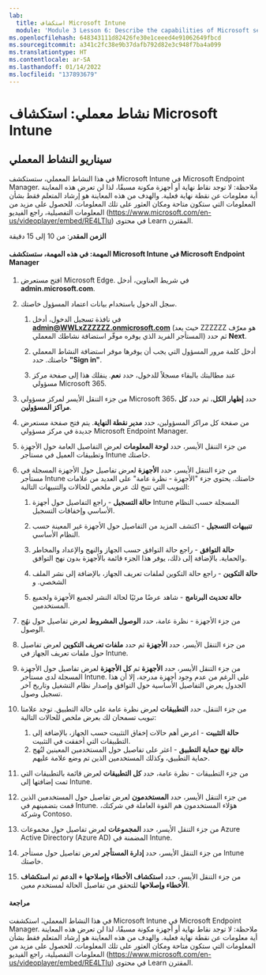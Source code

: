 ```yaml
---
lab:
  title: استكشاف Microsoft Intune
  module: 'Module 3 Lesson 6: Describe the capabilities of Microsoft security solutions: Describe endpoint security with Microsoft Intune'
ms.openlocfilehash: 648343111d82426fe30e1ceeed4e91062649fbcd
ms.sourcegitcommit: a341c2fc38e9b37dafb792d82e3c948f7ba4a099
ms.translationtype: HT
ms.contentlocale: ar-SA
ms.lasthandoff: 01/14/2022
ms.locfileid: "137893679"
---
```

# <a name="lab-explore-microsoft-intune"></a>نشاط معملي: استكشاف Microsoft Intune

## <a name="lab-scenario"></a>سيناريو النشاط المعملي

في هذا النشاط المعملي، ستستكشف Microsoft Intune في Microsoft Endpoint Manager. ملاحظة: لا توجد نقاط نهاية أو أجهزة مكونة مسبقًا، لذا لن تعرض هذه المعاينة أية معلومات عن نقطة نهاية فعلية. والهدف من هذه المعاينة هو إرشاد المتعلم فقط بشأن المعلومات التي ستكون متاحة ومكان العثور على تلك المعلومات.  للحصول على مزيد من المعلومات التفصيلية، راجع الفيديو (<https://www.microsoft.com/en-us/videoplayer/embed/RE4LTIu>) في محتوى Learn المقترن.

**الزمن المقدر**: من 10 إلى 15 دقيقة

#### <a name="task-in-this-task-you-will-explore-microsoft-intune-in-microsoft-endpoint-manager"></a>المهمة: في هذه المهمة، ستستكشف Microsoft Intune في Microsoft Endpoint Manager

1. افتح مستعرض Microsoft Edge. في شريط العناوين، أدخل **admin.microsoft.com**.

1. سجل الدخول باستخدام بيانات اعتماد المسؤول خاصتك.
    1. في نافذة تسجيل الدخول، أدخل **admin@WWLxZZZZZZ.onmicrosoft.com** (حيث يعد ZZZZZZ هو معرّف المستأجر الفريد الذي يوفره موفّر استضافة نشاطك المعملي) ثم حدد **Next**.
    
    1. أدخل كلمة مرور المسؤول التي يجب أن يوفرها موفر استضافة النشاط المعملي خاصتك. حدد **"Sign in"**.
    1. عند مطالبتك بالبقاء مسجلاً للدخول، حدد **نعم**. ينقلك هذا إلى صفحة مركز مسؤولي Microsoft 365.

1. من جزء التنقل الأيسر لمركز مسؤولي Microsoft 365، حدد **إظهار الكل**، ثم حدد **كل مراكز المسؤولين**.

1. من صفحة كل مراكز المسؤولين، حدد **مدير نقطة النهاية**.  يتم فتح صفحة مستعرض جديدة في مركز مسؤولي Microsoft Endpoint Manager.

1. من جزء التنقل الأيسر، حدد **لوحة المعلومات** لعرض التفاصيل العامة حول الأجهزة وتطبيقات العميل في مستأجر Intune خاصتك.

1. من جزء التنقل الأيسر، حدد **الأجهزة** لعرض تفاصيل حول الأجهزة المسجلة في مستأجر Intune خاصتك. يحتوي جزء "الأجهزة - نظرة عامة" على العديد من علامات التبويب التي تتيح لك عرض ملخص للحالات والتنبيهات التالية:
    1. **حالة التسجيل** - راجع التفاصيل حول أجهزة Intune المسجلة حسب النظام الأساسي وإخفاقات التسجيل.
    
    1. **تنبيهات التسجيل** - اكتشف المزيد من التفاصيل حول الأجهزة غير المعينة حسب النظام الأساسي.
    1. **حالة التوافق** - راجع حالة التوافق حسب الجهاز والنهج والإعداد والمخاطر والحماية. بالإضافة إلى ذلك، يوفر هذا الجزء قائمة بالأجهزة بدون نهج التوافق.
    1. **حالة التكوين** - راجع حالة التكوين لملفات تعريف الجهاز، بالإضافة إلى نشر الملف الشخصي. و
    1. **حالة تحديث البرنامج** - شاهد عرضًا مرئيًا لحالة النشر لجميع الأجهزة ولجميع المستخدمين.

1. من جزء الأجهزة - نظرة عامة، حدد **الوصول المشروط** لعرض تفاصيل حول نهُج الوصول.

1. من جزء التنقل الأيسر، حدد **الأجهزة** ثم حدد **ملفات تعريف التكوين** لعرض تفاصيل حول ملفات تعريف الجهاز في Intune.

1. من جزء التنقل الأيسر، حدد **الأجهزة** ثم **كل الأجهزة** لعرض تفاصيل حول الأجهزة المسجلة لدى مستأجر Intune.  على الرغم من عدم وجود أجهزة مدرجة، إلا أن هذا الجدول يعرض التفاصيل الأساسية حول التوافق وإصدار نظام التشغيل وتاريخ آخر تسجيل وصول.

1. من جزء التنقل، حدد **التطبيقات** لعرض نظرة عامة على حالة التطبيق. توجد علامتا تبويب تسمحان لك بعرض ملخص للحالات التالية:
    1. **حالة التثبيت** - اعرض أهم حالات إخفاق التثبيت حسب الجهاز، بالإضافة إلى التطبيقات التي أخفقت في التثبيت.
    1. **حالة نهج حماية التطبيق** - اعثر على تفاصيل حول المستخدمين المعينين لنُهج حماية التطبيق، وكذلك المستخدمين الذين تم وضع علامة عليهم.

1. من جزء التطبيقات - نظرة عامة، حدد **كل التطبيقات** لعرض قائمة بالتطبيقات التي تمت إضافتها إلى Intune.

1. من جزء التنقل الأيسر، حدد **المستخدمون** لعرض تفاصيل حول المستخدمين الذين قمت بتضمينهم في Intune. هؤلاء المستخدمون هم القوة العاملة في شركتك، وشركة Contoso.

1. من جزء التنقل الأيسر، حدد **المجموعات** لعرض تفاصيل حول مجموعات Azure Active Directory (Azure AD) المضمنة في Intune.

1. من جزء التنقل الأيسر، حدد **إدارة المستأجر** لعرض تفاصيل حول مستأجر Intune خاصتك.

1. من جزء التنقل الأيسر، حدد **استكشاف الأخطاء وإصلاحها + الدعم** ثم **استكشاف الأخطاء وإصلاحها** للتحقق من تفاصيل الحالة لمستخدم معين.

#### <a name="review"></a>مراجعة

في هذا النشاط المعملي، استكشفت Microsoft Intune في Microsoft Endpoint Manager. ملاحظة: لا توجد نقاط نهاية أو أجهزة مكونة مسبقًا، لذا لن تعرض هذه المعاينة أية معلومات عن نقطة نهاية فعلية. والهدف من هذه المعاينة هو إرشاد المتعلم فقط بشأن المعلومات التي ستكون متاحة ومكان العثور على تلك المعلومات.  للحصول على مزيد من المعلومات التفصيلية، راجع الفيديو (<https://www.microsoft.com/en-us/videoplayer/embed/RE4LTIu>) في محتوى Learn المقترن.